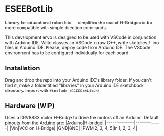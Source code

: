 # ESEEBotLib
Library for educational robot kits--- simplifies the use of H-Bridges to be more compatible with simple direction commands.

This development envo is designed to be used with VSCode in conjunction with Arduino IDE. Write classes on VSCode in raw C++, write sketches / .ino files in Arduino IDE.
Please, deploy code from Arduino IDE. The VSCode environment has to be configured individually for each board.

## Installation

Drag and drop the repo into your Arduino IDE's library folder. If you can't find it, make a folder titled "libraries" in your Arduino IDE sketchbook directory. 
Import with `#include <ESEEBotLib.h>`

## Hardware (WIP)

Uses a DRV8833 motor H-Bridge to drive the motors off an Arduino. Default pinouts from the Arduino are:
|Arduino|H-bridge|
|--------------|-------------|
|Vin|VCC on H-Bridge|
|GND|GND|
|PWM 2, 3, 4, 5|In 1, 2, 3, 4|
